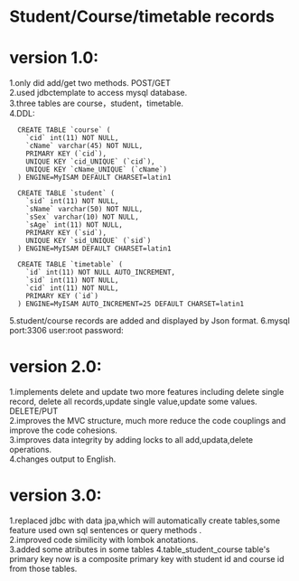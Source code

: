 # Student/Course/timetable records

# version 1.0:  
1.only did add/get two methods. POST/GET    
2.used jdbctemplate to access mysql database.  
3.three tables are course，student，timetable.       
4.DDL:      


      CREATE TABLE `course` (
        `cid` int(11) NOT NULL,
        `cName` varchar(45) NOT NULL,
        PRIMARY KEY (`cid`),
        UNIQUE KEY `cid_UNIQUE` (`cid`),
        UNIQUE KEY `cName_UNIQUE` (`cName`)
      ) ENGINE=MyISAM DEFAULT CHARSET=latin1

      CREATE TABLE `student` (
        `sid` int(11) NOT NULL,
        `sName` varchar(50) NOT NULL,
        `sSex` varchar(10) NOT NULL,
        `sAge` int(11) NOT NULL,
        PRIMARY KEY (`sid`),
        UNIQUE KEY `sid_UNIQUE` (`sid`)
      ) ENGINE=MyISAM DEFAULT CHARSET=latin1

      CREATE TABLE `timetable` (
        `id` int(11) NOT NULL AUTO_INCREMENT,
        `sid` int(11) NOT NULL,
        `cid` int(11) NOT NULL,
        PRIMARY KEY (`id`)
      ) ENGINE=MyISAM AUTO_INCREMENT=25 DEFAULT CHARSET=latin1
      
5.student/course records are added and displayed by Json format.
6.mysql port:3306 user:root password:

# version 2.0: 
1.implements delete and update two more features including delete single record, delete all records,update single value,update some values. DELETE/PUT    
2.improves the MVC structure, much more reduce the code couplings and improve the code cohesions.     
3.improves data integrity by adding locks to all add,updata,delete operations.      
4.changes output to English.

# version 3.0:  
1.replaced jdbc with data jpa,which will automatically create tables,some feature used own sql sentences or query methods .    
2.improved code similicity with lombok anotations.     
3.added some atributes in some tables
4.table_student_course table's primary key now is a composite primary key with student id and course id from those tables.     




